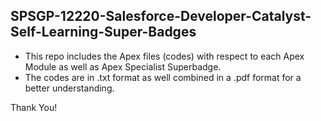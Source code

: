 ## SPSGP-12220-Salesforce-Developer-Catalyst-Self-Learning-Super-Badges

- This repo includes the Apex files (codes) with respect to each Apex Module as well as Apex Specialist Superbadge.
- The codes are in .txt format as well combined in a .pdf format for a better understanding.

Thank You!
